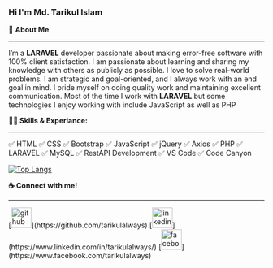 ### Hi I'm Md. Tarikul Islam

🚀 <b>About Me</b><hr/>
<p>I’m a <b>LARAVEL</b> developer passionate about making error-free software with 100% client satisfaction. I am passionate about learning and sharing my knowledge with others as publicly as possible. I love to solve real-world problems. I am strategic and goal-oriented, and I always work with an end goal in mind. I pride myself on doing quality work and maintaining excellent communication. Most of the time I work with <b>LARAVEL</b> but some technologies I enjoy working with include JavaScript as well as PHP</p>

<b>👨‍💻 Skills & Experiance:</b>
<hr>
✅ HTML
✅ CSS
✅ Bootstrap
✅ JavaScript
✅ jQuery
✅ Axios
✅ PHP
✅ LARAVEL
✅ MySQL
✅ RestAPI Development
✅ VS Code
✅ Code Canyon

[![Top Langs](https://github-readme-stats.vercel.app/api/top-langs/?username=tarikulalways)](https://github.com/anuraghazra/github-readme-stats)

<b>☕ Connect with me!</b>
<hr>
[<img src='https://cdn.jsdelivr.net/npm/simple-icons@3.0.1/icons/github.svg' alt='github' height='40'>](https://github.com/tarikulalways)  [<img src='https://cdn.jsdelivr.net/npm/simple-icons@3.0.1/icons/linkedin.svg' alt='linkedin' height='40'>](https://www.linkedin.com/in/tarikulalways/)  [<img src='https://cdn.jsdelivr.net/npm/simple-icons@3.0.1/icons/facebook.svg' alt='facebook' height='40'>](https://www.facebook.com/tarikulalways)  




